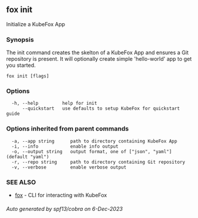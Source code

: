 ## fox init

Initialize a KubeFox App

### Synopsis


The init command creates the skelton of a KubeFox App and ensures a Git 
repository is present. It will optionally create simple 'hello-world' app to get
you started.


```
fox init [flags]
```

### Options

```
  -h, --help         help for init
      --quickstart   use defaults to setup KubeFox for quickstart guide
```

### Options inherited from parent commands

```
  -a, --app string      path to directory containing KubeFox App
  -i, --info            enable info output
  -o, --output string   output format, one of ["json", "yaml"] (default "yaml")
  -r, --repo string     path to directory containing Git repository
  -v, --verbose         enable verbose output
```

### SEE ALSO

* [fox](fox.md)	 - CLI for interacting with KubeFox

###### Auto generated by spf13/cobra on 6-Dec-2023
